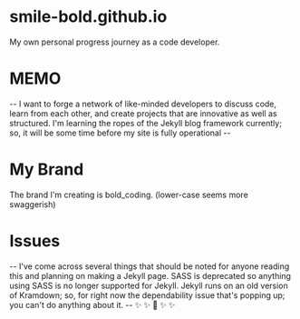 # smile-bold.github.io
My own personal progress journey as a code developer. 
# MEMO 
-- I want to forge a network of like-minded developers to discuss code, learn from each other, and create projects
that are innovative as well as structured. I'm learning the ropes of the Jekyll blog framework currently; so, it will be 
some time before my site is fully operational -- 
# My Brand
The brand I'm creating is bold_coding. 
(lower-case seems more swaggerish)
# Issues 
-- I've come across several things that should be noted for anyone reading this and planning on making a Jekyll page. 
SASS is deprecated so anything using SASS is no longer supported for Jekyll. Jekyll runs on an old version of Kramdown; so, for right now
the dependability issue that's popping up; you can't do anything about it. -- 
:sparkles: :sparkles: :open_hands: :sparkles: :sparkles: 
